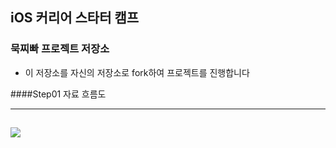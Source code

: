 ## iOS 커리어 스타터 캠프

### 묵찌빠 프로젝트 저장소

- 이 저장소를 자신의 저장소로 fork하여 프로젝트를 진행합니다

####Step01 자료 흐름도

---
![](/Users/heogeon/Documents/Flowchart.png)
---